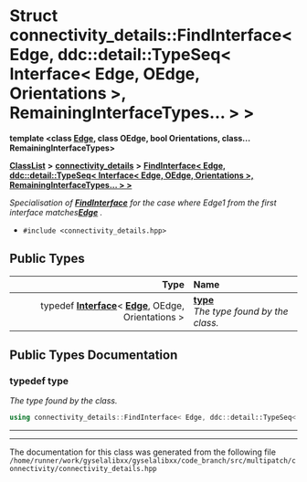 

# Struct connectivity\_details::FindInterface&lt; Edge, ddc::detail::TypeSeq&lt; Interface&lt; Edge, OEdge, Orientations &gt;, RemainingInterfaceTypes... &gt; &gt;

**template &lt;class [**Edge**](structEdge.md), class OEdge, bool Orientations, class... RemainingInterfaceTypes&gt;**



[**ClassList**](annotated.md) **>** [**connectivity\_details**](namespaceconnectivity__details.md) **>** [**FindInterface&lt; Edge, ddc::detail::TypeSeq&lt; Interface&lt; Edge, OEdge, Orientations &gt;, RemainingInterfaceTypes... &gt; &gt;**](structconnectivity__details_1_1FindInterface_3_01Edge_00_01ddc_1_1detail_1_1TypeSeq_3_01Interfacd1aa547d7cc4bf022e85928246ab2d07.md)



_Specialisation of_ [_**FindInterface**_](structconnectivity__details_1_1FindInterface.md) _for the case where Edge1 from the first interface matches_[_**Edge**_](structEdge.md) _._

* `#include <connectivity_details.hpp>`

















## Public Types

| Type | Name |
| ---: | :--- |
| typedef [**Interface**](structInterface.md)&lt; [**Edge**](structEdge.md), OEdge, Orientations &gt; | [**type**](#typedef-type)  <br>_The type found by the class._  |
















































## Public Types Documentation




### typedef type 

_The type found by the class._ 
```C++
using connectivity_details::FindInterface< Edge, ddc::detail::TypeSeq< Interface< Edge, OEdge, Orientations >, RemainingInterfaceTypes... > >::type =  Interface<Edge, OEdge, Orientations>;
```




<hr>

------------------------------
The documentation for this class was generated from the following file `/home/runner/work/gyselalibxx/gyselalibxx/code_branch/src/multipatch/connectivity/connectivity_details.hpp`

